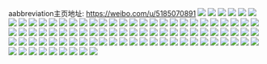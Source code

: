 aabbreviation主页地址: https://weibo.com/u/5185070891 
![](https://wx4.sinaimg.cn/mw2000/005EU1NFly1h9jo796ts5j31sc2icqv5.jpg) 
![](https://wx4.sinaimg.cn/mw2000/005EU1NFly1h9jpu6w92ij31sc2ikb2a.jpg) 
![](https://wx4.sinaimg.cn/mw2000/005EU1NFly1h9jqbyng5zj32c037ukjo.jpg) 
![](https://wx4.sinaimg.cn/mw2000/005EU1NFly1h9jo8ad27xj31sc2hsnpe.jpg) 
![](https://wx4.sinaimg.cn/mw2000/005EU1NFgy1h9f5ta5vuuj31f71w9u0x.jpg) 
![](https://wx4.sinaimg.cn/mw2000/005EU1NFgy1h8yo85txb4j31jy2367wi.jpg) 
![](https://wx4.sinaimg.cn/mw2000/005EU1NFgy1h8r3bkfi54j32ac36c7wk.jpg) 
![](https://wx4.sinaimg.cn/mw2000/005EU1NFgy1h8r3b8trvoj31sc2ggnpe.jpg) 
![](https://wx4.sinaimg.cn/mw2000/005EU1NFgy1h8r3km2nsvj32c0340u0z.jpg) 
![](https://wx4.sinaimg.cn/mw2000/005EU1NFgy1h8r3v26lnzj30zo1ay1kx.jpg) 
![](https://wx4.sinaimg.cn/mw2000/005EU1NFgy1h8r3w4k1mkj30u0140wj7.jpg) 
![](https://wx4.sinaimg.cn/mw2000/005EU1NFly1h8875m8pimj31j12564qp.jpg) 
![](https://wx4.sinaimg.cn/mw2000/005EU1NFly1h8875mzyf4j31i32561kx.jpg) 
![](https://wx4.sinaimg.cn/mw2000/005EU1NFly1h8875qf68nj31l8256atz.jpg) 
![](https://wx4.sinaimg.cn/mw2000/005EU1NFly1h8879qrpioj32c035ae88.jpg) 
![](https://wx4.sinaimg.cn/mw2000/005EU1NFgy1h82rgpcd3yj32c035me84.jpg) 
![](https://wx4.sinaimg.cn/mw2000/005EU1NFgy1h82rktgqh9j30u0140q7a.jpg) 
![](https://wx4.sinaimg.cn/mw2000/005EU1NFgy1h82rkt2d5nj30u014fgrm.jpg) 
![](https://wx4.sinaimg.cn/mw2000/005EU1NFgy1h7yuqan5j0j32c03407mh.jpg) 
![](https://wx4.sinaimg.cn/mw2000/005EU1NFgy1h7yuho1h5sj32c0340e81.jpg) 
![](https://wx4.sinaimg.cn/mw2000/005EU1NFgy1h7vomvof54j32b336cb2b.jpg) 
![](https://wx4.sinaimg.cn/mw2000/005EU1NFgy1h7volh0ekdj32a036bqv6.jpg) 
![](https://wx4.sinaimg.cn/mw2000/005EU1NFgy1h7vomq4y0cj32c0362npf.jpg) 
![](https://wx4.sinaimg.cn/mw2000/005EU1NFgy1h7vol8h04lj32aw36chdv.jpg) 
![](https://wx4.sinaimg.cn/mw2000/005EU1NFgy1h7ucaqttf6j30n80uzte9.jpg) 
![](https://wx4.sinaimg.cn/mw2000/005EU1NFgy1h7ucaqacfjj32c03404qq.jpg) 
![](https://wx4.sinaimg.cn/mw2000/005EU1NFgy1h7ucamdic7j30u013zdq6.jpg) 
![](https://wx4.sinaimg.cn/mw2000/005EU1NFgy1h7pj69m6obj32c0340e82.jpg) 
![](https://wx4.sinaimg.cn/mw2000/005EU1NFgy1h7pj9n3t3fj30wv17udjl.jpg) 
![](https://wx4.sinaimg.cn/mw2000/005EU1NFly1h7hk4uvtsgj30u014079f.jpg) 
![](https://wx4.sinaimg.cn/mw2000/005EU1NFly1h7gpvp3ar2j32892z149y.jpg) 
![](https://wx4.sinaimg.cn/mw2000/005EU1NFly1h7gpvqefckj33402c0hdu.jpg) 
![](https://wx4.sinaimg.cn/mw2000/005EU1NFly1h7gpvjkf9fj328x2zwhdx.jpg) 
![](https://wx4.sinaimg.cn/mw2000/005EU1NFly1h7gqgdmrraj32c0340aii.jpg) 
![](https://wx4.sinaimg.cn/mw2000/005EU1NFly1h7gpve4w7sj32682wa1kz.jpg) 
![](https://wx4.sinaimg.cn/mw2000/005EU1NFly1h7gq4011asj32c03564i3.jpg) 
![](https://wx4.sinaimg.cn/mw2000/005EU1NFly1h787euml2wj328k36c4jm.jpg) 
![](https://wx4.sinaimg.cn/mw2000/005EU1NFly1h787xsk7g8j329r3104qr.jpg) 
![](https://wx4.sinaimg.cn/mw2000/005EU1NFly1h787y5q76jj32ax36cqpu.jpg) 
![](https://wx4.sinaimg.cn/mw2000/005EU1NFly1h787pvkml9j30u0140abp.jpg) 
![](https://wx4.sinaimg.cn/mw2000/005EU1NFly1h787rvqrubj30u0140ac6.jpg) 
![](https://wx4.sinaimg.cn/mw2000/005EU1NFly1h787pcaae1j30u0140tdb.jpg) 
![](https://wx4.sinaimg.cn/mw2000/005EU1NFly1h72d4ghpdoj32bb333kbk.jpg) 
![](https://wx4.sinaimg.cn/mw2000/005EU1NFly1h72d4b1zvaj327q36c7sf.jpg) 
![](https://wx4.sinaimg.cn/mw2000/005EU1NFly1h72d4d42u2j321i2uq1e9.jpg) 
![](https://wx4.sinaimg.cn/mw2000/005EU1NFly1h72eizlcdcj32c033ue81.jpg) 
![](https://wx4.sinaimg.cn/mw2000/005EU1NFgy1h6vzwgtcloj32c03401hd.jpg) 
![](https://wx4.sinaimg.cn/mw2000/005EU1NFgy1h6vzkpshftj32c035e1kx.jpg) 
![](https://wx4.sinaimg.cn/mw2000/005EU1NFgy1h6tdlhakmxj32c0340x6p.jpg) 
![](https://wx4.sinaimg.cn/mw2000/005EU1NFgy1h6njjlx3o4j33402c01l2.jpg) 
![](https://wx4.sinaimg.cn/mw2000/005EU1NFly1h6b1vpqsslj33402c0npd.jpg) 
![](https://wx4.sinaimg.cn/mw2000/005EU1NFly1h6b1vquyasj31mc25sqv5.jpg) 
![](https://wx4.sinaimg.cn/mw2000/005EU1NFly1h6b1vx545xj33402c0hdw.jpg) 
![](https://wx4.sinaimg.cn/mw2000/005EU1NFly1h6b22fn22yj30u0140gne.jpg) 
![](https://wx4.sinaimg.cn/mw2000/005EU1NFly1h62gha14yuj32c035inph.jpg) 
![](https://wx4.sinaimg.cn/mw2000/005EU1NFly1h5urhjrsdfj311q1eb1kx.jpg) 
![](https://wx4.sinaimg.cn/mw2000/005EU1NFly1h5tkoav4akj31ki25s4qp.jpg) 
![](https://wx4.sinaimg.cn/mw2000/005EU1NFly1h5tko9xrndj32c034yx6p.jpg) 
![](https://wx4.sinaimg.cn/mw2000/005EU1NFly1h5fw1neglyj31lg25tnpd.jpg) 
![](https://wx4.sinaimg.cn/mw2000/005EU1NFly1h5fw1nwzagj31co1ts7vh.jpg) 
![](https://wx4.sinaimg.cn/mw2000/005EU1NFly1h5fw1q1zjuj31dq1uckjl.jpg) 
![](https://wx4.sinaimg.cn/mw2000/005EU1NFly1h5fw1rvsv2j31lk26r4qp.jpg) 
![](https://wx4.sinaimg.cn/mw2000/005EU1NFly1h5fw1t1091j31lm25skjl.jpg) 
![](https://wx4.sinaimg.cn/mw2000/005EU1NFly1h58xcvr671j32c0340u0x.jpg) 
![](https://wx4.sinaimg.cn/mw2000/005EU1NFgy1h50vss71chj30u01hcn62.jpg) 
![](https://wx4.sinaimg.cn/mw2000/005EU1NFgy1h50vzkmfkxj30mi0u00xg.jpg) 
![](https://wx4.sinaimg.cn/mw2000/005EU1NFgy1h50vu3z04tj30mi0u0n41.jpg) 
![](https://wx4.sinaimg.cn/mw2000/005EU1NFgy1h50vv9vrdwj30mi0u0437.jpg) 
![](https://wx4.sinaimg.cn/mw2000/005EU1NFgy1h50vwmpcqzj32c0340kjm.jpg) 
![](https://wx4.sinaimg.cn/mw2000/005EU1NFgy1h4ti6d1krcj325s1mce81.jpg) 
![](https://wx4.sinaimg.cn/mw2000/005EU1NFgy1h4tibi1j6kj33402c04qr.jpg) 
![](https://wx4.sinaimg.cn/mw2000/005EU1NFgy1h4qi8w4rojj30mi0u0124.jpg) 
![](https://wx4.sinaimg.cn/mw2000/005EU1NFgy1h4qi8xa5grj30mi0u0wnp.jpg) 
![](https://wx4.sinaimg.cn/mw2000/005EU1NFgy1h4kwau2a7oj30bs0fojsw.jpg) 
![](https://wx4.sinaimg.cn/mw2000/005EU1NFgy1h4kwazusiyj32802yox6q.jpg) 
![](https://wx4.sinaimg.cn/mw2000/005EU1NFgy1h4jlxk5iqvj31400u0qm4.jpg) 
![](https://wx4.sinaimg.cn/mw2000/005EU1NFgy1h4igryq3zqj32c0340tuu.jpg) 
![](https://wx4.sinaimg.cn/mw2000/005EU1NFgy1h4hc45qn97j30u0140tk7.jpg) 
![](https://wx4.sinaimg.cn/mw2000/005EU1NFgy1h4hc47kpd1j30u01407fi.jpg) 
![](https://wx4.sinaimg.cn/mw2000/005EU1NFgy1h4g01hgidij32c0340e83.jpg) 
![](https://wx4.sinaimg.cn/mw2000/005EU1NFgy1h4dsytbzhwj32c0340x6r.jpg) 
![](https://wx4.sinaimg.cn/mw2000/005EU1NFgy1h4dsycj0ckj32c036mb2b.jpg) 
![](https://wx4.sinaimg.cn/mw2000/005EU1NFgy1h4dt1z76udj327u340e84.jpg) 
![](https://wx4.sinaimg.cn/mw2000/005EU1NFgy1h4cdznf5f6j329n30vu0x.jpg) 
![](https://wx4.sinaimg.cn/mw2000/005EU1NFgy1h4ad5z7j3vj32c0340kjp.jpg) 
![](https://wx4.sinaimg.cn/mw2000/005EU1NFgy1h4ad62mlgzj32c0340b2d.jpg) 
![](https://wx4.sinaimg.cn/mw2000/005EU1NFgy1h4ad5sdqjzj32c0340hdv.jpg) 
![](https://wx4.sinaimg.cn/mw2000/005EU1NFgy1h4ad676q6bj32c03404qt.jpg) 
![](https://wx4.sinaimg.cn/mw2000/005EU1NFgy1h420zwcf4wj30mi0u019n.jpg) 
![](https://wx4.sinaimg.cn/mw2000/005EU1NFgy1h4214o9y7aj31400u0e0t.jpg) 
